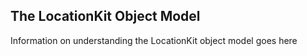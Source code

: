 <h2>The LocationKit Object Model</h2>

Information on understanding the LocationKit object model goes here
